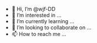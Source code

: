 - 👋 Hi, I’m @wjf-DD
- 👀 I’m interested in ...
- 🌱 I’m currently learning ...
- 💞️ I’m looking to collaborate on ...
- 📫 How to reach me ...

<!---
wjf-DD/wjf-DD is a ✨ special ✨ repository because its `README.md` (this file) appears on your GitHub profile.
You can click the Preview link to take a look at your changes.
--->
